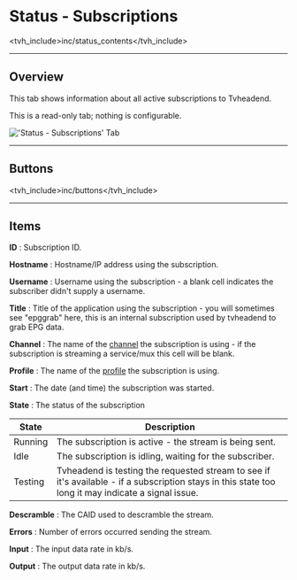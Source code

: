 # Status - Subscriptions

<tvh_include>inc/status_contents</tvh_include>

---

## Overview

This tab shows information about all active subscriptions to Tvheadend.

This is a read-only tab; nothing is configurable.

!['Status - Subscriptions' Tab](static/img/doc/status/subscriptions.png)

---

## Buttons

<tvh_include>inc/buttons</tvh_include>

---

## Items

**ID**
: Subscription ID.

**Hostname**
: Hostname/IP address using the subscription.

**Username**
: Username using the subscription - a blank cell indicates the 
subscriber didn't supply a username.

**Title**
: Title of the application using the subscription - you will sometimes 
see "epggrab" here, this is an internal subscription used by tvheadend 
to grab EPG data.

**Channel**
: The name of the [channel](class/channel) the subscription is using - 
if the subscription is streaming a service/mux this cell will be blank.

**Profile**
: The name of the [profile](class/profile) the subscription is using.

**Start**
: The date (and time) the subscription was started.

**State**
: The status of the subscription

State         | Description
--------------|-------------
Running       | The subscription is active - the stream is being sent.
Idle          | The subscription is idling, waiting for the subscriber.
Testing       | Tvheadend is testing the requested stream to see if it's available - if a subscription stays in this state too long it may indicate a signal issue.

**Descramble**
: The CAID used to descramble the stream.

**Errors**
: Number of errors occurred sending the stream.

**Input**
: The input data rate in kb/s.

**Output**
: The output data rate in kb/s.
